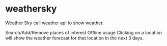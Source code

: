 # weathersky
Weather Sky
call weather api to show weather.

Search/Add/Remove places of interest 
Offline usage 
Clicking on a location will show the weather forecast for that location in the next 3 days. 
